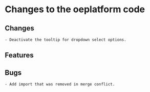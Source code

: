 <!--
SPDX-FileCopyrightText: 2025 Jonas Huber <jonas.huber@rl-institut.de>

SPDX-License-Identifier: CC0-1.0
-->

# Changes to the oeplatform code

## Changes

    - Deactivate the tooltip for dropdown select options.

## Features

## Bugs

    - Add import that was removed in merge conflict.
